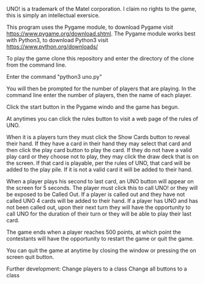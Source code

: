UNO! is a trademark of the Matel corporation. I claim no rights to the game, this is simply an intellectual exersice.

This program uses the Pygame module, to download Pygame visit https://www.pygame.org/download.shtml. The Pygame module works best with Python3, to download Python3 visit https://www.python.org/downloads/

To play the game clone this repository and enter the directory of the clone from the command line.

Enter the command "python3 uno.py"

You will then be prompted for the number of players that are playing. In the command line enter the number of players, then the name of each player.

Click the start button in the Pygame windo and the game has begun.

At anytimes you can click the rules button to visit a web page of the rules of UNO.

When it is a players turn they must click the Show Cards button to reveal their hand. If they have a card in their hand they may select that card and then click the play card button to play the card. If they do not have a valid play card or they choose not to play, they may click the draw deck that is on the screen. If that card is playable, per the rules of UNO, that card will be added to the play pile. If it is not a valid card it will be added to their hand. 

When a player plays his second to last card, an UNO button will appear on the screen for 5 seconds. The player must click this to call UNO! or they will be exposed to be Called Out. If a player is called out and they have not called UNO 4 cards will be added to their hand. If a player has UNO and has not been called out, upon their next turn they will have the opportunity to call UNO for the duration of their turn or they will be able to play their last card. 

The game ends when a player reaches 500 points, at which point the contestants will have the opportunity to restart the game or quit the game.

You can quit the game at anytime by closing the window or pressing the on screen quit button.

Further development:
    Change players to a class
    Change all buttons to a class
